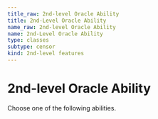 ```yaml
---
title_raw: 2nd-level Oracle Ability
title: 2nd-Level Oracle Ability
name_raw: 2nd-level Oracle Ability
name: 2nd-Level Oracle Ability
type: classes
subtype: censor
kind: 2nd-level features
---
```


# 2nd-level Oracle Ability

Choose one of the following abilities.
